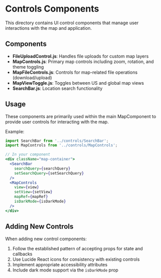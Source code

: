 # Controls Components

This directory contains UI control components that manage user interactions with the map and application.

## Components

- **FileUploadControl.js**: Handles file uploads for custom map layers
- **MapControls.js**: Primary map controls including zoom, rotation, and theme toggling
- **MapFileControls.js**: Controls for map-related file operations (download/upload)
- **MapViewToggle.js**: Toggles between US and global map views
- **SearchBar.js**: Location search functionality

## Usage

These components are primarily used within the main MapComponent to provide user controls for interacting with the map.

Example:

```jsx
import SearchBar from '../controls/SearchBar';
import MapControls from '../controls/MapControls';

// In your component
<div className="map-container">
  <SearchBar 
    searchQuery={searchQuery} 
    setSearchQuery={setSearchQuery} 
  />
  <MapControls 
    view={view}
    setView={setView}
    mapRef={mapRef}
    isDarkMode={isDarkMode}
  />
</div>
```

## Adding New Controls

When adding new control components:

1. Follow the established pattern of accepting props for state and callbacks
2. Use Lucide React icons for consistency with existing controls
3. Implement appropriate accessibility attributes
4. Include dark mode support via the `isDarkMode` prop
